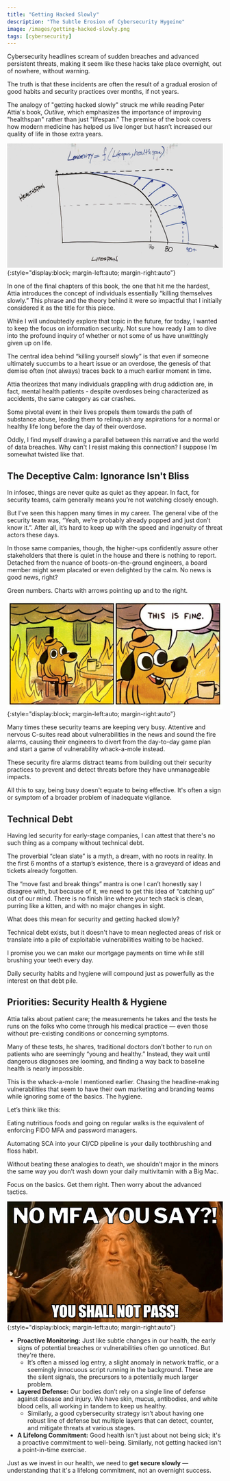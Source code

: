 ```yaml
---
title: "Getting Hacked Slowly"
description: "The Subtle Erosion of Cybersecurity Hygeine"
image: /images/getting-hacked-slowly.png
tags: [cybersecurity]
---
```


Cybersecurity headlines scream of sudden breaches and advanced persistent threats, making it seem like these hacks take place overnight, out of nowhere, without warning.

The truth is that these incidents are often the result of a gradual erosion of good habits and security practices over months, if not years.

The analogy of "getting hacked slowly" struck me while reading Peter Attia's book, _Outlive_, which emphasizes the importance of improving "healthspan" rather than just "lifespan." The premise of the book covers how modern medicine has helped us live longer but hasn’t increased our quality of life in those extra years.

![Healthspan vs. Lifespan](/images/Longevity-White-board.jpg){:style="display:block; margin-left:auto; margin-right:auto"}

In one of the final chapters of this book, the one that hit me the hardest, Attia introduces the concept of individuals essentially “killing themselves slowly.” This phrase and the theory behind it were so impactful that I initially considered it as the title for this piece.

While I will undoubtedly explore that topic in the future, for today, I wanted to keep the focus on information security. Not sure how ready I am to dive into the profound inquiry of whether or not some of us have unwittingly given up on life.

The central idea behind “killing yourself slowly” is that even if someone ultimately succumbs to a heart issue or an overdose, the genesis of that demise often (not always) traces back to a much earlier moment in time.

Attia theorizes that many individuals grappling with drug addiction are, in fact, mental health patients - despite overdoses being characterized as accidents, the same category as car crashes.

Some pivotal event in their lives propels them towards the path of substance abuse, leading them to relinquish any aspirations for a normal or healthy life long before the day of their overdose.

Oddly, I find myself drawing a parallel between this narrative and the world of data breaches. Why can't I resist making this connection? I suppose I’m somewhat twisted like that.

## **The Deceptive Calm: Ignorance Isn't Bliss**

In infosec, things are never quite as quiet as they appear. In fact, for security teams, calm generally means you’re not watching closely enough.

But I’ve seen this happen many times in my career. The general vibe of the security team was, “Yeah, we’re probably already popped and just don’t know it.”. After all, it’s hard to keep up with the speed and ingenuity of threat actors these days.

In those same companies, though, the higher-ups confidently assure other stakeholders that there is quiet in the house and there is nothing to report. Detached from the nuance of boots-on-the-ground engineers, a board member might seem placated or even delighted by the calm. No news is good news, right?

Green numbers. Charts with arrows pointing up and to the right.

![This is fine](/images/This%20is%20fine%20meme.jpeg){:style="display:block; margin-left:auto; margin-right:auto"}

Many times these security teams are keeping very busy. Attentive and nervous C-suites read about vulnerabilities in the news and sound the fire alarms, causing their engineers to divert from the day-to-day game plan and start a game of vulnerability whack-a-mole instead.

These security fire alarms distract teams from building out their security practices to prevent and detect threats before they have unmanageable impacts.

All this to say, being busy doesn't equate to being effective. It's often a sign or symptom of a broader problem of inadequate vigilance.

## **Technical Debt**

Having led security for early-stage companies, I can attest that there's no such thing as a company without technical debt.

The proverbial “clean slate” is a myth, a dream, with no roots in reality. In the first 6 months of a startup’s existence, there is a graveyard of ideas and tickets already forgotten.

The “move fast and break things” mantra is one I can’t honestly say I disagree with, but because of it, we need to get this idea of “catching up” out of our mind. There is no finish line where your tech stack is clean, purring like a kitten, and with no major changes in sight.

What does this mean for security and getting hacked slowly?

Technical debt exists, but it doesn't have to mean neglected areas of risk or translate into a pile of exploitable vulnerabilities waiting to be hacked.

I promise you we can make our mortgage payments on time while still brushing your teeth every day.

Daily security habits and hygiene will compound just as powerfully as the interest on that debt pile.

## **Priorities: Security Health & Hygiene**

Attia talks about patient care; the measurements he takes and the tests he runs on the folks who come through his medical practice — even those without pre-existing conditions or concerning symptoms.

Many of these tests, he shares, traditional doctors don’t bother to run on patients who are seemingly “young and healthy.” Instead, they wait until dangerous diagnoses are looming, and finding a way back to baseline health is nearly impossible.

This is the whack-a-mole I mentioned earlier. Chasing the headline-making vulnerabilities that seem to have their own marketing and branding teams while ignoring some of the basics. The hygiene.

Let’s think like this:

Eating nutritious foods and going on regular walks is the equivalent of enforcing FIDO MFA and password managers.

Automating SCA into your CI/CD pipeline is your daily toothbrushing and floss habit.

Without beating these analogies to death, we shouldn’t major in the minors the same way you don’t wash down your daily multivitamin with a Big Mac.

Focus on the basics. Get them right. Then worry about the advanced tactics.

![MFA Gandalf](/images/MFA%20Meme.png){:style="display:block; margin-left:auto; margin-right:auto"}

- **Proactive Monitoring:** Just like subtle changes in our health, the early signs of potential breaches or vulnerabilities often go unnoticed. But they're there.
  - It’s often a missed log entry, a slight anomaly in network traffic, or a seemingly innocuous script running in the background. These are the silent signals, the precursors to a potentially much larger problem.
- **Layered Defense:** Our bodies don’t rely on a single line of defense against disease and injury. We have skin, mucus, antibodies, and white blood cells, all working in tandem to keep us healthy.
  - Similarly, a good cybersecurity strategy isn’t about having one robust line of defense but multiple layers that can detect, counter, and mitigate threats at various stages.
- **A Lifelong Commitment:** Good health isn't just about not being sick; it's a proactive commitment to well-being. Similarly, not getting hacked isn't a point-in-time exercise.

Just as we invest in our health, we need to **get secure slowly** — understanding that it's a lifelong commitment, not an overnight success.
